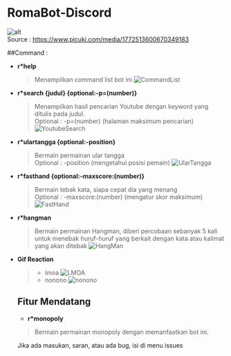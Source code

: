 # **RomaBot-Discord**

![alt](https://i.imgur.com/LMcvWjk.png)<br>
Source : https://www.picuki.com/media/1772513600670349183


##Command : 
- **r*help**
  > Menampilkan command list bot ini
  ![CommandList](https://i.imgur.com/snBJKut.png)
- **r*search {judul} {optional:-p=(number)}**
  >Menampilkan hasil pencarian Youtube dengan keyword yang ditulis pada judul.<br>
  Optional : -p=(number) (halaman maksimum pencarian)
  ![YoutubeSearch](https://i.imgur.com/p7KZPgT.png)
- **r*ulartangga {optional:-position}**
  >Bermain permainan ular tangga<br>
  Optional : -position (mengetahui posisi pemain)
  ![UlarTangga](https://i.imgur.com/2ElgyoR.png)
- **r*fasthand {optional:-maxscore:(number)}**
  >Bermain tebak kata, siapa cepat dia yang menang<br>
  Optional : -maxscore:(number) (mengatur skor maksimum)
  ![FastHand](https://i.imgur.com/DxJWZJK.png)
- **r*hangman**
  >Bermain permainan Hangman, diberi percobaan sebanyak 5 kali untuk menebak huruf-huruf yang berkait dengan kata atau kalimat yang akan ditebak
  ![HangMan](https://i.imgur.com/J9bpXen.png)
- **Gif Reaction**
  >- lmoa
  ![LMOA](https://imgur.com/MSCsuxR.gif)
  >- nonono
  ![nonono](https://imgur.com/wVddjAb.gif)

  ## Fitur Mendatang 
  - **r*monopoly**
   > Bermain permainan monopoly dengan memanfaatkan bot ini.

  Jika ada masukan, saran, atau ada bug, isi di menu issues
